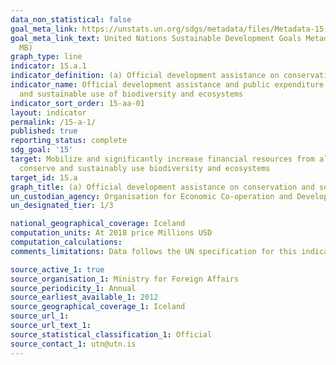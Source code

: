 ```yaml
---
data_non_statistical: false
goal_meta_link: https://unstats.un.org/sdgs/metadata/files/Metadata-15-0a-01.pdf
goal_meta_link_text: United Nations Sustainable Development Goals Metadata (PDF 4.0
  MB)
graph_type: line
indicator: 15.a.1
indicator_definition: (a) Official development assistance on conservation and sustainable use of biodiversity; and (b) revenue generated and finance mobilized from biodiversity-relevant economic instruments
indicator_name: Official development assistance and public expenditure on conservation
  and sustainable use of biodiversity and ecosystems
indicator_sort_order: 15-aa-01
layout: indicator
permalink: /15-a-1/
published: true
reporting_status: complete
sdg_goal: '15'
target: Mobilize and significantly increase financial resources from all sources to
  conserve and sustainably use biodiversity and ecosystems
target_id: 15.a
graph_title: (a) Official development assistance on conservation and sustainable use of biodiversity; and (b) revenue generated and finance mobilized from biodiversity-relevant economic instruments
un_custodian_agency: Organisation for Economic Co-operation and Development (OECD)
un_designated_tier: 1/3

national_geographical_coverage: Iceland
computation_units: At 2018 price Millions USD
computation_calculations: 
comments_limitations: Data follows the UN specification for this indicator. This indicator has been identified in collaboration with topic experts.

source_active_1: true
source_organisation_1: Ministry for Foreign Affairs
source_periodicity_1: Annual
source_earliest_available_1: 2012
source_geographical_coverage_1: Iceland
source_url_1: 
source_url_text_1: 
source_statistical_classification_1: Official
source_contact_1: utn@utn.is
---
```

